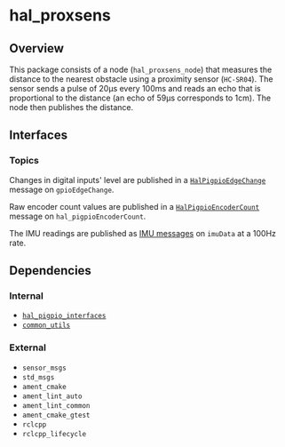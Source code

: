# hal_proxsens

## Overview

This package consists of a node (`hal_proxsens_node`) that measures the distance to the nearest obstacle using a proximity sensor (`HC-SR04`). The sensor sends a pulse of 20µs every 100ms and reads an echo that is proportional to the distance (an echo of 59µs corresponds to 1cm). The node then publishes the distance. 

## Interfaces

### Topics

Changes in digital inputs' level are published in a [`HalPigpioEdgeChange`](../hal_pigpio_interfaces/msg/HalPigpioEdgeChange.msg) message on `gpioEdgeChange`.

Raw encoder count values are published in a [`HalPigpioEncoderCount`](../hal_pigpio_interfaces/msg/HalPigpioEncoderCount.msg) message on `hal_pigpioEncoderCount`.

The IMU readings are published as [IMU messages](https://github.com/ros2/common_interfaces/blob/humble/sensor_msgs/msg/Imu.msg) on `imuData` at a 100Hz rate.

## Dependencies

### Internal

- [`hal_pigpio_interfaces`](../hal_pigpio_interfaces/README.md)
- [`common_utils`](../../utils/common_utils/README.md)

### External

- `sensor_msgs`
- `std_msgs`
- `ament_cmake`
- `ament_lint_auto`
- `ament_lint_common`
- `ament_cmake_gtest`
- `rclcpp`
- `rclcpp_lifecycle`